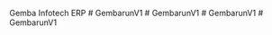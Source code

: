 Gemba Infotech ERP
#   G e m b a r u n V 1  
 #   G e m b a r u n V 1  
 #   G e m b a r u n V 1  
 #   G e m b a r u n V 1  
 